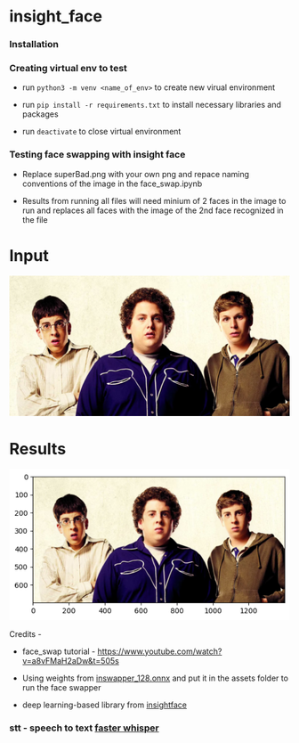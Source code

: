# insight_face


### Installation

### Creating virtual env to test

- run `python3 -m venv <name_of_env>` to create new virual environment

- run `pip install -r requirements.txt` to install necessary libraries and packages

- run `deactivate` to close virtual environment

### Testing face swapping with insight face

- Replace superBad.png with your own png and repace naming conventions of the image in the face_swap.ipynb

- Results from running all files will need minium of 2 faces in the image to run and replaces all faces with the image of the 2nd face recognized in the file

# Input
  ![App Screenshot](./assets/superbad.png)

# Results
  ![App Screenshot](./assets/output.png)

Credits -
- face_swap tutorial - https://www.youtube.com/watch?v=a8vFMaH2aDw&t=505s

- Using weights from [inswapper_128.onnx](https://drive.google.com/file/d/1QgfexAqiVYcKd8QJnXTBEjtU1Wm8fmU-/view?usp=sharing) and put it in the assets folder to run the face swapper

- deep learning-based library from [insightface](https://github.com/deepinsight/insightface)

### stt - speech to text [faster whisper](https://github.com/SYSTRAN/faster-whisper)
